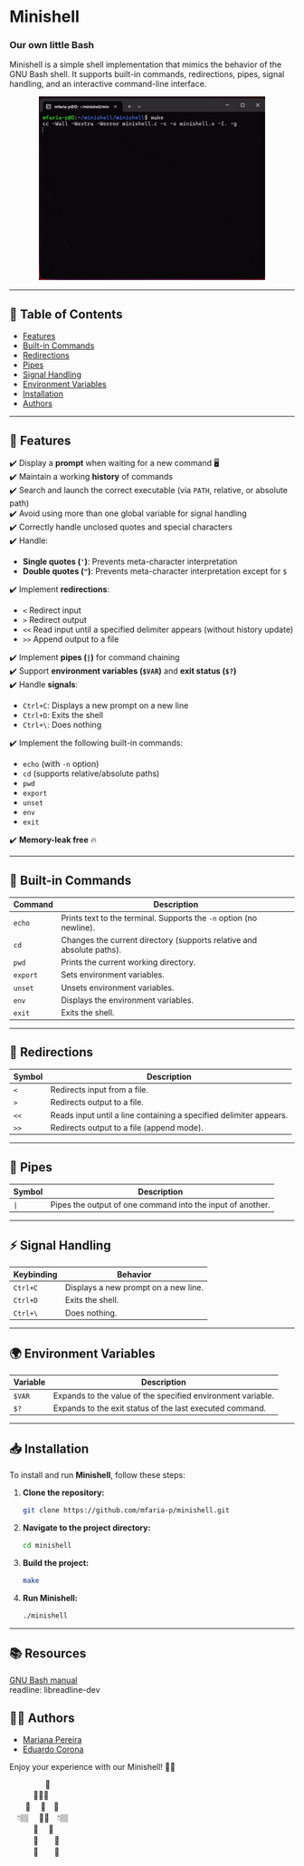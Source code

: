 # Minishell
### Our own little Bash

Minishell is a simple shell implementation that mimics the behavior of the GNU Bash shell. It supports built-in commands, redirections, pipes, signal handling, and an interactive command-line interface.

<p align="center">
  <img src="./print_screen_terminal.gif" alt="Print_screen"/>
</p>

---

## 📖 Table of Contents

- [Features](#features)
- [Built-in Commands](#built-in-commands)
- [Redirections](#redirections)
- [Pipes](#pipes)
- [Signal Handling](#signal-handling)
- [Environment Variables](#environment-variables)
- [Installation](#installation)
- [Authors](#authors)

---

## 🚀 Features

✔️ Display a **prompt** when waiting for a new command 🖥️\
✔️ Maintain a working **history** of commands\
✔️ Search and launch the correct executable (via `PATH`, relative, or absolute path)\
✔️ Avoid using more than one global variable for signal handling\
✔️ Correctly handle unclosed quotes and special characters\
✔️ Handle:

- **Single quotes (`'`)**: Prevents meta-character interpretation
- **Double quotes (`"`)**: Prevents meta-character interpretation except for `$`

✔️ Implement **redirections**:
- `<` Redirect input
- `>` Redirect output
- `<<` Read input until a specified delimiter appears (without history update)
- `>>` Append output to a file

✔️ Implement **pipes (`|`)** for command chaining\
✔️ Support **environment variables (`$VAR`)** and **exit status (`$?`)**\
✔️ Handle **signals**:
- `Ctrl+C`: Displays a new prompt on a new line
- `Ctrl+D`: Exits the shell
- `Ctrl+\`: Does nothing

✔️ Implement the following built-in commands:
- `echo` (with `-n` option)
- `cd` (supports relative/absolute paths)
- `pwd`
- `export`
- `unset`
- `env`
- `exit`

✔️ **Memory-leak free** 🔥


---

## 🔧 Built-in Commands

| Command   | Description |
|-----------|-------------|
| `echo`    | Prints text to the terminal. Supports the `-n` option (no newline). |
| `cd`      | Changes the current directory (supports relative and absolute paths). |
| `pwd`     | Prints the current working directory. |
| `export`  | Sets environment variables. |
| `unset`   | Unsets environment variables. |
| `env`     | Displays the environment variables. |
| `exit`    | Exits the shell. |

---

## 🔄 Redirections

| Symbol | Description |
|--------|-------------|
| `<`    | Redirects input from a file. |
| `>`    | Redirects output to a file. |
| `<<`   | Reads input until a line containing a specified delimiter appears. |
| `>>`   | Redirects output to a file (append mode). |

---

## 🔗 Pipes 

| Symbol | Description |  
|--------|-------------|  
|`\|`    | Pipes the output of one command into the input of another. |  


---

## ⚡ Signal Handling

| Keybinding | Behavior |
|------------|------------|
| `Ctrl+C`   | Displays a new prompt on a new line. |
| `Ctrl+D`   | Exits the shell. |
| `Ctrl+\`  | Does nothing. |

---

## 🌍 Environment Variables

| Variable | Description |
|----------|-------------|
| `$VAR`   | Expands to the value of the specified environment variable. |
| `$?`     | Expands to the exit status of the last executed command. |

---

## 📥 Installation

To install and run **Minishell**, follow these steps:

1. **Clone the repository:**
   ```sh
   git clone https://github.com/mfaria-p/minishell.git
   ```

2. **Navigate to the project directory:**
   ```sh
   cd minishell
   ```

3. **Build the project:**
   ```sh
   make
   ```

4. **Run Minishell:**
   ```sh
   ./minishell
   ```

---

## 📚 Resources
[GNU Bash manual](https://www.gnu.org/savannah-checkouts/gnu/bash/manual/) <br/>
readline: libreadline-dev 

## 👨‍💻 Authors

- [Mariana Pereira](https://github.com/mfaria-p)
- [Eduardo Corona](https://github.com/Corona040)

Enjoy your experience with our Minishell! 🚀🎉

⠀ ⠀⠀ ⠀⠀              🤠<br/>
　　　💯💯💯<br/>
　　💯 　💯　💯<br/>
　👇🏽　  💯💯　👇🏽<br/>
　　　💯　  💯<br/>
　　　💯　　💯<br/>
　　　👢　　👢 <br/>

